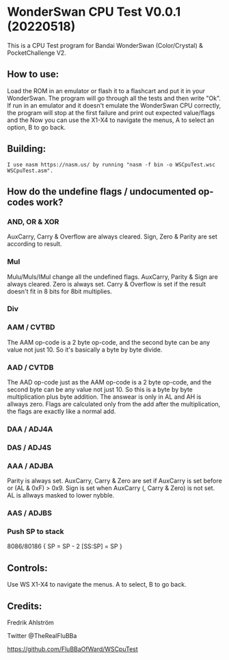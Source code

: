 # WonderSwan CPU Test V0.0.1 (20220518)

This is a CPU Test program for Bandai WonderSwan (Color/Crystal) & PocketChallenge V2.

## How to use:

Load the ROM in an emulator or flash it to a flashcart and put it in your WonderSwan.
The program will go through all the tests and then write "Ok".
If run in an emulator and it doesn't emulate the WonderSwan CPU correctly,
the program will stop at the first failure and print out expected value/flags
and the 
Now you can use the X1-X4 to navigate the menus, A to select an option,
B to go back.

## Building:
	I use nasm https://nasm.us/ by running "nasm -f bin -o WSCpuTest.wsc WSCpuTest.asm".

## How do the undefine flags / undocumented op-codes work?

### AND, OR & XOR
AuxCarry, Carry & Overflow are always cleared.
Sign, Zero & Parity are set according to result.

### Mul
Mulu/Muls/IMul change all the undefined flags.
AuxCarry, Parity & Sign are always cleared.
Zero is always set.
Carry & Overflow is set if the result doesn't fit in 8 bits for 8bit multiplies.

### Div

### AAM / CVTBD
The AAM op-code is a 2 byte op-code, and the second byte can be any value not just 10.
So it's basically a byte by byte divide.

### AAD / CVTDB
The AAD op-code just as the AAM op-code is a 2 byte op-code, and the second byte can be any value not just 10. So this is a byte by byte multiplication plus byte addition. The answear is only in AL
and AH is allways zero. Flags are calculated only from the add after the multiplication, the flags are exactly like a normal add.

### DAA / ADJ4A

### DAS / ADJ4S

### AAA / ADJBA
Parity is always set.
AuxCarry, Carry & Zero are set if AuxCarry is set before or (AL & 0xF) > 0x9.
Sign is set when AuxCarry (, Carry & Zero) is not set.
AL is allways masked to lower nybble.

### AAS / ADJBS

### Push SP to stack
8086/80186
{
	SP      = SP - 2
	[SS:SP] = SP
}

## Controls:
Use WS X1-X4 to navigate the menus. A to select, B to go back.


## Credits:

Fredrik Ahlström

Twitter @TheRealFluBBa

https://github.com/FluBBaOfWard/WSCpuTest
